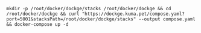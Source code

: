 `mkdir -p /root/docker/dockge/stacks /root/docker/dockge && cd /root/docker/dockge && curl "https://dockge.kuma.pet/compose.yaml?port=5001&stacksPath=/root/docker/dockge/stacks" --output compose.yaml && docker-compose up -d`
